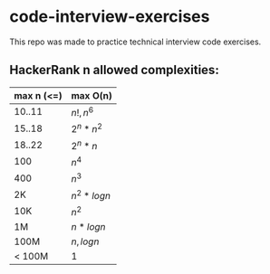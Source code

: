 # code-interview-exercises

This repo was made to practice technical interview code exercises.

## HackerRank n allowed complexities:
| max n (<=) |  max O(n)  |
|------------|------------|
|  10..11    |  $n!, n^6$  |
|  15..18    | $2^n * n^2$ |
|  18..22    |  $2^n * n$  |
|   100      |    $n^4$    |
|   400      |    $n^3$    |
|    2K      | $n^2 * logn$ |
|   10K      |    $n^2$    |
|    1M      |  $n * logn$  |
|   100M     |  $n, logn$  |
|   < 100M   |     $1$     |
